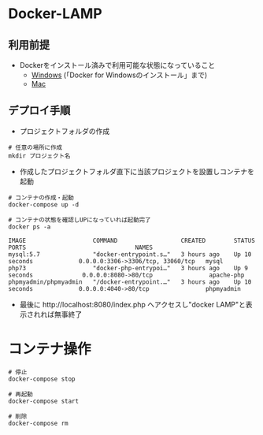 # Docker-LAMP
## 利用前提
- Dockerをインストール済みで利用可能な状態になっていること
  - [Windows](https://qiita.com/dai-andy1976/items/24228211f2bb1a4cd09e) (「Docker for Windowsのインストール」まで)
  - [Mac](https://www.docker.com/products/docker-desktop/)

## デプロイ手順
- プロジェクトフォルダの作成
```
# 任意の場所に作成
mkdir プロジェクト名
```

- 作成したプロジェクトフォルダ直下に当該プロジェクトを設置しコンテナを起動
```
# コンテナの作成・起動
docker-compose up -d

# コンテナの状態を確認しUPになっていれば起動完了
docker ps -a
  
IMAGE                   COMMAND                  CREATED        STATUS                    PORTS                               NAMES
mysql:5.7               "docker-entrypoint.s…"   3 hours ago    Up 10 seconds             0.0.0.0:3306->3306/tcp, 33060/tcp   mysql
php73                   "docker-php-entrypoi…"   3 hours ago    Up 9 seconds              0.0.0.0:8080->80/tcp                apache-php
phpmyadmin/phpmyadmin   "/docker-entrypoint.…"   3 hours ago    Up 10 seconds             0.0.0.0:4040->80/tcp                phpmyadmin
```

- 最後に http://localhost:8080/index.php へアクセスし"docker LAMP"と表示されれば無事終了


#  コンテナ操作
```
# 停止
docker-compose stop

# 再起動
docker-compose start

# 削除
docker-compose rm
```
